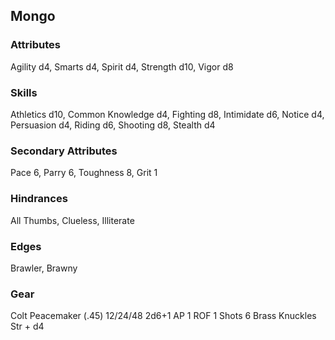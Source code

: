 ## Mongo

### Attributes
Agility d4, Smarts d4, Spirit d4, Strength d10, Vigor d8

### Skills
Athletics d10, Common Knowledge d4, Fighting d8, Intimidate d6, Notice d4, Persuasion d4, Riding d6, Shooting d8, Stealth d4

### Secondary Attributes
Pace 6, Parry 6, Toughness 8, Grit 1

### Hindrances
All Thumbs, Clueless, Illiterate

### Edges
Brawler, Brawny

### Gear
Colt Peacemaker (.45) 12/24/48 2d6+1 AP 1 ROF 1 Shots 6
Brass Knuckles Str + d4
